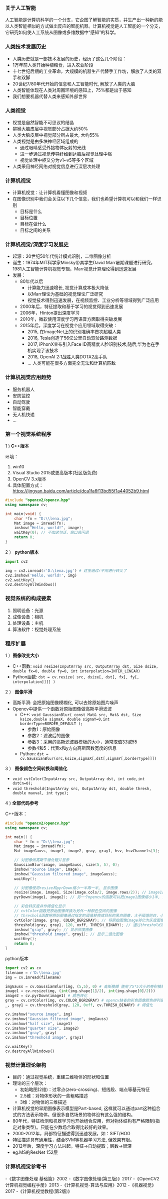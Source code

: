 ### 关于人工智能

人工智能是计算机科学的一个分支，它企图了解智能的实质，并生产出一种新的能以人类智能相似的方式做出反应的智能机器。计算机视觉是人工智能的一个分支，它研究如何使人工系统从图像或多维数据中“感知”的科学。

### 人类技术发展历史

- 人类历史就是一部技术发展的历史，经历了这么几个阶段：
- 1万年前人类开始种植粮食，进入农业阶段
- 十七世纪后期的工业革命，大规模的机器生产代替手工作坊，解放了人类的双手和双脚
- 20世纪7/80年代开始的信息和人工智能时代, 解放了人类的大脑
- 人类智能体现在人类对周围环境的感知上，75%都是出于感知
- 我们想要机器代替人类来感知外部世界

### 人类视觉

- 视觉是自然智能不可思议的结晶
- 猕猴大脑皮层中视觉部分占据大约50%
- 人类大脑皮层中视觉部分所占最大, 大约55%
- 人类视觉是由多块神经区域组成的
    * 通过眼睛感受外接物体反射的光线
    * 进一步通过视觉传导纤维到达脑后视觉处理中枢
    * 视觉处理中枢又分为v1~v5等多个区域
- 人类采用神经网络对视觉信息进行深层次处理

### 计算机视觉

- 计算机视觉：让计算机看懂图像和视频
- 在图像识别中我们会关注以下几个信息，我们也希望计算机可以和我们一样识别
    * 目标是什么
    * 目标位置
    * 目标在做什么
    * 目标之间的关系

### 计算机视觉/深度学习发展史

- 起源：20世纪50年代统计模式识别，二维图像分析
- 诞生：1974年MIT科学家Minsky带其学生David Marr暑期课题进行研究，1981人工智能计算机视觉专辑，Marr视觉计算理论得到迅速发展
- 发展：
    * 80年代以后
        * 计算能力迅速增长, 视觉计算成本极大降低
        * 以Marr理论为基础的视觉理论广泛研究
        * 视觉技术得到迅速发展，在视频监控、工业分析等领域得到广泛应用
    * 2000年后，特征提取和基于学习的视觉得到迅速发展
    * 2006年，Hinton提出深度学习
    * 2010年，微软使用深度学习再语音方面取得突破发展
    * 2015年后，深度学习在视觉个应用领域取得突破：
        * 2015, 在ImageNet上的识别准确率首次超越人类
        * 2016, Tesla创造了56亿公里自动驾驶路测数据
        * 2017, iPhonX宣布引入Face ID高精度人脸识别技术,随后,华为也在手机实现了该技术
        * 2018, OpenAI 2:1战胜人类DOTA2高手队
        * ... 人类可能在很多方面完全无法和计算机匹敌

### 计算机视觉应用趋势

- 服务机器人
- 安防监控
- 自动驾驶
- 智能穿戴
- 无人机快递
- ...

### 第一个视觉系统程序

1 ) **C++版本**

环境：
1. win10
2. Visual Studio 2015或更高版本(社区版免费)
3. OpenCV 3.x版本
4. 具体配置方式：https://jingyan.baidu.com/article/dca1fa6f13bd55f1a44052b9.html

```cpp
#include "opencv2/opencv.hpp"
using namespace cv;

int main(void) {
    char *fn = "D:\\lena.jpg";
    Mat image = imread(fn);
    imshow("Hello, world!", image);
    waitKey(0); // 不加这句话，窗口会闪退
    return 0;
}
```

2 ） **python版本**

```python
import cv2

img = cv2.imread(r'D:\lena.jpg') # 这里通过r不用进行转义了
cv2.imshow('Hello, world!', img)
cv2.waitKey()
cv2.destroyAllWindows()
```

### 视觉系统的构成要素

1. 照明设备：光源
2. 成像设备：相机
3. 处理设备：主机
4. 算法软件：视觉处理系统

### 程序扩展

1 ）**图像改变大小**

- C++函数: `void resize(InputArray src, OutputArray dst, Size dsize, double fx=0, double fy=0, int interpolation=INTER_LINEAR)`
- Python函数: `dst = cv.resize( src, dsize[, dst[, fx[, fy[, interpolation]]]] )`

2 ） **图像平滑**

- 高斯平滑: 会把原始图像模糊化, 可以去除原始图片噪声
- Opencv中提供一个函数对原始图像做高斯平滑滤波
    * C++: `void GaussianBlur( const Mat& src, Mat& dst, Size ksize,double sigmaX, double sigmaY=0,int borderType=BORDER_DEFAULT );`
        * 参数1：原始图像
        * 参数2：滤波后的图像
        * 参数3：采用的高斯滤波器模板的大小，通常取值3*3或5*5
        * 参数4和5：代表x和y方向高斯函数宽度的信息
    * Python: `dst = cv.GaussianBlur(src,ksize,sigmaX[,dst[,sigmaY[,borderType]]])`

3 ） **图像颜色空间转换和阈值化**

- `void cvtColor(InputArray src, OutputArray dst, int code,int dstCn=0);`
- `void threshold(InputArray src, OutputArray dst, double thresh, double maxval, int type);`

4 ) **全部代码参考**

C++版本：

```cpp
#include "opencv2/opencv.hpp"
using namespace cv;

int main() {
    char * fn = "D:\\lena.jpg";
    Mat image = imread(fn);
    Mat imageGauss, image1, image2, gray, gray1, hsv, hsvChannels[3];

    // 对图像做高斯平滑处理并显示
    GaussianBlur(image, imageGauss, size(5, 5), 0);
    imshow("source image", image);
    imshow("Gaussian filtered image", imageGauss);
    waitKey();

    // 对图像使用resize和pyrDown缩小一半再一半, 显示图像
    resize(image, image1, Size(image.cols/2, image.rows/2)); // image1的大小就是原始图像image宽和高的一半
    pyrDown(image1, image2); // 另一个opencv的函数可以把image1图像缩小1半, 变为image2的图像(原始图像的1/4)

    // 彩色转灰度并作阈值化显示
    // cvtColor函数把原始图像转换为另外一种颜色空间的图像
    // threshold函数把原始图像通过指定的阈值转换成目标的黑白图像，大于阈值则白，小于则黑
    cvtColor(image, gray, COLOR_BGR2GRAY); // 将原始图像image转化为灰度图像, COLOR_BGR2GRAY 表示BGR三通道的图像向灰度图像的转换
    threshold(gray, gray1, 120, oxff, THRESH_BINARY); // 通过threshold完成了从gray到二值化图像gray1的转换，大于阈值120的所有的像素值都设置为16进制的ff白色
    imshow("gray", gray); // 显示灰度图像
    imshow("threshold image", gray1); // 显示二值化图像
    waitKey();
    return 0;
}
```

python版本

```python
import cv2 as cv
filename = r'D:\lena.jpg'
img = cv.imread(filename)

imgGauss = cv.GaussianBlur(img, (5,5), 0) # 高斯模糊 使用了5*5大小的卷积模板
image1 = cv.resize(img, (int(img.shape[1]/2), int(img.shape[0]/2)))
image2 = cv.pyrDown(image1) # 颜色转化
gray = cv.cvtColor(img, cv.COLOR_BGR2GRAY) # opencv缺省的彩色图像颜色排列是BGR模式与RGB模式略有区别
_, gray1 = cv.threshold(gray, 120, 0xff, cv.THRESH_BINARY) # 阈值化

cv.imshow("source image", img)
cv.imshow("Gaussian filtered image", imgGauss)
cv.imshow("half size", image1)
cv.imshow("quarter size", image2)
cv.imshow("gray", gray)
cv.imshow("threshold image", gray1)

cv.waitKey()
cv.destroyAllWindows()
```

### 视觉计算理论架构

- 目的：通过视觉系统，重建三维物体的形状和位置
- 理论的三个层次：
    * 初始略图(2维)：过零点(zero-crossing)、短线段、端点等基元特征
    * 2.5维：对物体形状的一些粗略描述
    * 3维：对物体的三维描述
- 计算机视觉的早期图像表示模型是Part-based, 这样就可以通过part这种组合式的方法表示物体。但很多自然场景的物体没有这么强的结构。
- 80年代，特征检测和机器学习也开始组合应用，但对物体结构有严格限制(指定对象类型)。只能在少数场合取得比较好的效果。
- 2000-2012年，局部特征描述得到迅速发展，如：SIFT/HOG
- 特征描述具有通用性，结合SVM等机器学习方法, 但效果有限。
- 2012年后，深度学习方法兴起。特征->自动提取；层数->很深
- eg.MS的ResNet 152层

### 计算机视觉参考书

-《数字图像处理 基础篇》2002
-《数字图像处理(第三版)》2017
-《OpenCV2计算机视觉编程手册》2013
-《计算机视觉-算法与应用》2012
-《机器视觉》2017
-《计算机视觉教程(第2版)》